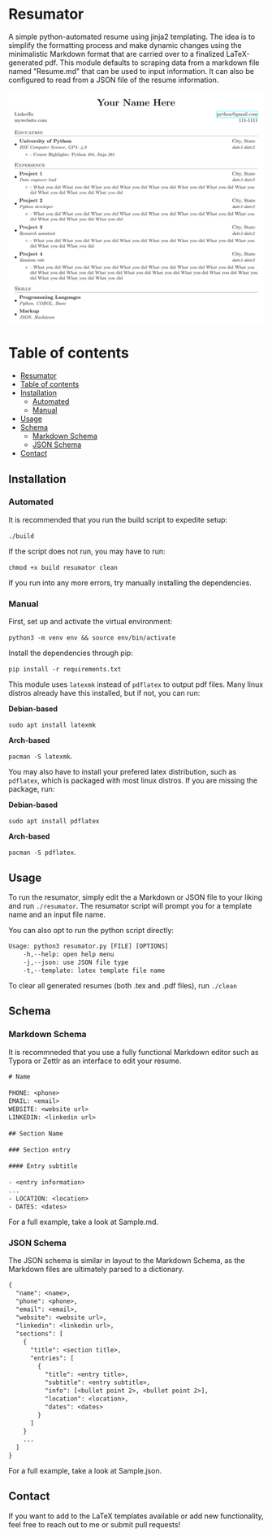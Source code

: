 # Resumator

A simple python-automated resume using jinja2 templating. The idea is to simplify the formatting process and make dynamic changes using the minimalistic Markdown format that are carried over to a finalized LaTeX-generated pdf.
This module defaults to scraping data from a markdown file named "Resume.md" that can be used to input information. It can also be configured to read from a JSON file of the resume information.

![resumator_img](images/resumator.png)

Table of contents
=================

<!--ts-->
   * [Resumator](#resumator)
   * [Table of contents](#table-of-contents)
   * [Installation](#installation)
     * [Automated](#automated)
     * [Manual](#manual)
   * [Usage](#usage)
   * [Schema](#schema)
     * [Markdown Schema](#markdown-schema)
     * [JSON Schema](#json-schema)
   * [Contact](#contact)
<!--te-->

## Installation

### Automated

It is recommended that you run the build script to expedite setup:

`./build`

If the script does not run, you may have to run:

`chmod +x build resumator clean`

If you run into any more errors, try manually installing the dependencies.

### Manual

First, set up and activate the virtual environment: 

`python3 -m venv env && source env/bin/activate`

Install the dependencies through pip:

`pip install -r requirements.txt`

This module uses `latexmk` instead of `pdflatex` to output pdf files. Many linux distros already have this installed, but if not, you can run:

**Debian-based**

`sudo apt install latexmk`

**Arch-based**

`pacman -S latexmk`.

You may also have to install your prefered latex distribution, such as `pdflatex`, which is packaged with most linux distros.
If you are missing the package, run:

**Debian-based**

`sudo apt install pdflatex` 

**Arch-based**

`pacman -S pdflatex`.


## Usage

To run the resumator, simply edit the a Markdown or JSON file to your liking and run `./resumator`. The resumator script will prompt you for a template name and an input file name.

You can also opt to run the python script directly:
```
Usage: python3 resumator.py [FILE] [OPTIONS]
    -h,--help: open help menu
    -j,--json: use JSON file type
    -t,--template: latex template file name

```

To clear all generated resumes (both .tex and .pdf files), run `./clean`

## Schema

### Markdown Schema

It is recommneded that you use a fully functional Markdown editor such as Typora or Zettlr as an interface to edit your resume.
```
# Name

PHONE: <phone>
EMAIL: <email>
WEBSITE: <website url>
LINKEDIN: <linkedin url>

## Section Name

### Section entry

#### Entry subtitle

- <entry information>
...
- LOCATION: <location>
- DATES: <dates>

```
For a full example, take a look at Sample.md.

### JSON Schema

The JSON schema is similar in layout to the Markdown Schema, as the Markdown files are ultimately parsed to a dictionary.
```
{
  "name": <name>,
  "phone": <phone>,
  "email": <email>,
  "website": <website url>,
  "linkedin": <linkedin url>,
  "sections": [
    {
      "title": <section title>,
      "entries": [
        {
          "title": <entry title>,
          "subtitle": <entry subtitle>,
          "info": [<bullet point 2>, <bullet point 2>],
          "location": <location>,
          "dates": <dates>
        }
      ]
    }
    ...
  ]
}
```
For a full example, take a look at Sample.json.

## Contact

If you want to add to the LaTeX templates available or add new functionality, feel free to reach out to me or submit pull requests!